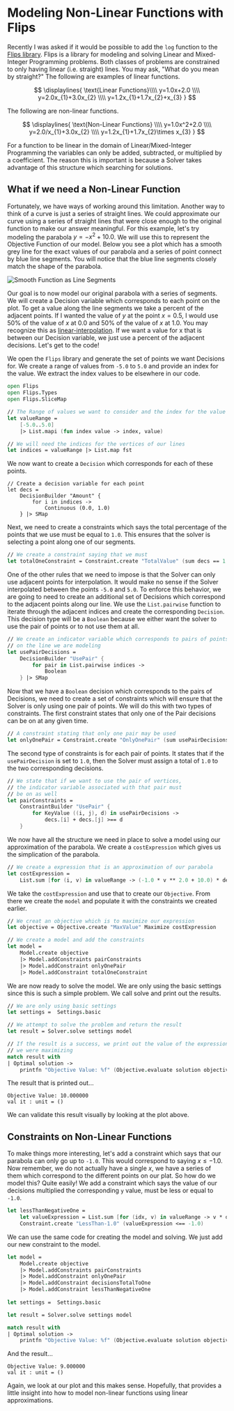 # Modeling Non-Linear Functions with Flips


Recently I was asked if it would be possible to add the `log` function to the [Flips library](https://flipslibrary.com). Flips is a library for modeling and solving Linear and Mixed-Integer Programming problems. Both classes of problems are constrained to only having linear (i.e. straight) lines. You may ask, "What do you mean by straight?" The following are examples of linear functions.

$$
\displaylines{
\text{Linear Functions}\\\\
y=1.0x+2.0 \\\\
y=2.0x_{1}+3.0x_{2} \\\\
y=1.2x_{1}+1.7x_{2}+x_{3}
}
$$

The following are non-linear functions.

$$
\displaylines{
\text{Non-Linear Functions} \\\\
y=1.0x^2+2.0 \\\\
y=2.0/x_{1}+3.0x_{2} \\\\
y=1.2x_{1}+1.7x_{2}\times x_{3}
}
$$

For a function to be linear in the domain of Linear/Mixed-Integer Programming the variables can only be added, subtracted, or multiplied by a coefficient. The reason this is important is because a Solver takes advantage of this structure which searching for solutions.

## What if we need a Non-Linear Function

Fortunately, we have ways of working around this limitation. Another way to think of a curve is just a series of straight lines. We could approximate our curve using a series of straight lines that were close enough to the original function to make our answer meaningful. For this example, let's try modeling the parabola $y=-x^2+10.0$. We will use this to represent the Objective Function of our model. Below you see a plot which has a smooth grey line for the exact values of our parabola and a series of point connect by blue line segments. You will notice that the blue line segments closely match the shape of the parabola.

![Smooth Function as Line Segments](/img/2020-12-01-line-segments.png)

Our goal is to now model our original parabola with a series of segments. We will create a Decision variable which corresponds to each point on the plot. To get a value along the line segments we take a percent of the adjacent points. If I wanted the value of $y$ at the point $x=0.5$, I would use 50% of the value of $x$ at 0.0 and 50% of the value of $x$ at $1.0$. You may recognize this as [linear-interpolation](https://en.wikipedia.org/wiki/Linear_interpolation). If we want a value for x that is between our Decision variable, we just use a percent of the adjacent decisions. Let's get to the code!

We open the `Flips` library and generate the set of points we want Decisions for. We create a range of values from `-5.0` to `5.0` and provide an index for the value. We extract the index values to be elsewhere in our code.

```fsharp
open Flips
open Flips.Types
open Flips.SliceMap

// The Range of values we want to consider and the index for the value
let valueRange =
    [-5.0..5.0]
    |> List.mapi (fun index value -> index, value)

// We will need the indices for the vertices of our lines
let indices = valueRange |> List.map fst
```

We now want to create a `Decision` which corresponds for each of these points.

```
// Create a decision variable for each point
let decs =
    DecisionBuilder "Amount" {
        for i in indices ->
            Continuous (0.0, 1.0)
    } |> SMap
```

Next, we need to create a constraints which says the total percentage of the points that we use must be equal to `1.0`. This ensures that the solver is selecting a point along one of our segments.

```fsharp
// We create a constraint saying that we must 
let totalOneConstraint = Constraint.create "TotalValue" (sum decs == 1.0)
```

One of the other rules that we need to impose is that the Solver can only use adjacent points for interpolation. It would make no sense if the Solver interpolated between the points `-5.0` and `5.0`. To enforce this behavior, we are going to need to create an additional set of Decisions which correspond to the adjacent points along our line. We use the `List.pairwise` function to iterate through the adjacent indices and create the corresponding `Decision`. This decision type will be a `Boolean` because we either want the solver to use the pair of points or to not use them at all.

```fsharp
// We create an indicator variable which corresponds to pairs of points
// on the line we are modeling
let usePairDecisions =
    DecisionBuilder "UsePair" {
        for pair in List.pairwise indices ->
            Boolean
    } |> SMap
```

Now that we have a `Boolean` decision which corresponds to the pairs of Decisions, we need to create a set of constraints which will ensure that the Solver is only using one pair of points. We will do this with two types of constraints. The first constraint states that only one of the Pair decisions can be on at any given time.

```fsharp
// A constraint stating that only one pair may be used
let onlyOnePair = Constraint.create "OnlyOnePair" (sum usePairDecisions == 1.0)
```

The second type of constraints is for each pair of points. It states that if the `usePairDecision` is set to `1.0`, then the Solver must assign a total of `1.0` to the two corresponding decisions.

```fsharp
// We state that if we want to use the pair of vertices,
// the indicator variable associated with that pair must
// be on as well
let pairConstraints =
    ConstraintBuilder "UsePair" {
        for KeyValue ((i, j), d) in usePairDecisions ->
            decs.[i] + decs.[j] >== d
    }
```

We now have all the structure we need in place to solve a model using our approximation of the parabola. We create a `costExpression` which gives us the simplication of the parabola.

```fsharp
// We create a expression that is an approximation of our parabola
let costExpression =
    List.sum [for (i, v) in valueRange -> (-1.0 * v ** 2.0 + 10.0) * decs[i] ]
```

We take the `costExpression` and use that to create our `Objective`. From there we create the `model` and populate it with the constraints we created earlier.

```fsharp
// We creat an objective which is to maximize our expression
let objective = Objective.create "MaxValue" Maximize costExpression

// We create a model and add the constraints
let model =
    Model.create objective
    |> Model.addConstraints pairConstraints
    |> Model.addConstraint onlyOnePair
    |> Model.addConstraint totalOneConstraint
```

We are now ready to solve the model. We are only using the basic settings since this is such a simple problem. We call solve and print out the results.

```fsharp
// We are only using basic settings
let settings =  Settings.basic

// We attempt to solve the problem and return the result
let result = Solver.solve settings model

// If the result is a success, we print out the value of the expression
// we were maximizing
match result with
| Optimal solution ->
    printfn "Objective Value: %f" (Objective.evaluate solution objective)
```

The result that is printed out...

```console
Objective Value: 10.000000
val it : unit = ()
```

We can validate this result visually by looking at the plot above.

## Constraints on Non-Linear Functions

To make things more interesting, let's add a constraint which says that our parabola can only go up to `-1.0`. This would correspond to saying $x\leq -1.0$. Now remember, we do not actually have a single $x$, we have a series of them which correspond to the different points on our plat. So how do we model this? Quite easily! We add a constraint which says the value of our decisions multiplied the corresponding `y` value, must be less or equal to `-1.0`.

```fsharp
let lessThanNegativeOne = 
    let valueExpression = List.sum [for (idx, v) in valueRange -> v * decs[idx]]
    Constraint.create "LessThan-1.0" (valueExpression <== -1.0)
```

We can use the same code for creating the model and solving. We just add our new constraint to the model.

```fsharp
let model =
    Model.create objective
    |> Model.addConstraints pairConstraints
    |> Model.addConstraint onlyOnePair
    |> Model.addConstraint decisionsTotalToOne
    |> Model.addConstraint lessThanNegativeOne
    
let settings =  Settings.basic

let result = Solver.solve settings model

match result with
| Optimal solution ->
    printfn "Objective Value: %f" (Objective.evaluate solution objective)
```

And the result...

```console
Objective Value: 9.000000
val it : unit = ()
```

Again, we look at our plot and this makes sense. Hopefully, that provides a little insight into how to model non-linear functions using linear approximations.

